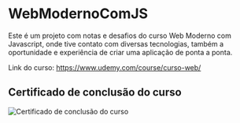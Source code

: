 # WebModernoComJS
Este é um projeto com notas e desafios do curso Web Moderno com Javascript, onde tive contato com diversas tecnologias, também a oportunidade e experiência de criar uma aplicação de ponta a ponta.

Link do curso: https://www.udemy.com/course/curso-web/

## Certificado de conclusão do curso
![Certificado de conclusão do curso](https://udemy-certificate.s3.amazonaws.com/image/UC-CPAS0O1G.jpg?l=null)